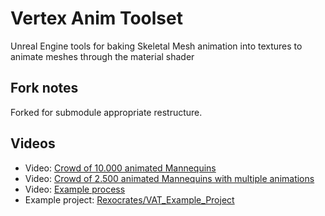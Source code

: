 # Vertex Anim Toolset
Unreal Engine tools for baking Skeletal Mesh animation into textures to animate meshes through the material shader

## Fork notes

Forked for submodule appropriate restructure.

## Videos

- Video: [Crowd of 10.000 animated Mannequins](https://vimeo.com/584561248)
- Video: [Crowd of 2.500 animated Mannequins with multiple animations](https://vimeo.com/584595823)
- Video: [Example process](https://vimeo.com/584563404)
- Example project: [Rexocrates/VAT_Example_Project](https://github.com/Rexocrates/VAT_Example_Project)
